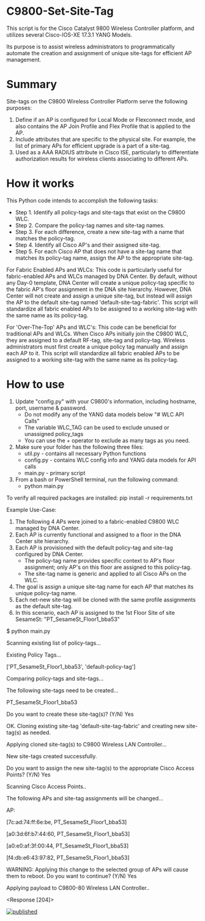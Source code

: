 # C9800-Set-Site-Tag
This script is for the Cisco Catalyst 9800 Wireless Controller platform, and utilizes several Cisco-IOS-XE 17.3.1 YANG Models.

Its purpose is to assist wireless administrators to programmatically automate the creation and assignment of unique site-tags for efficient AP management. 

# Summary
Site-tags on the C9800 Wireless Controller Platform serve the following purposes:
1. Define if an AP is configured for Local Mode or Flexconnect mode, and also contains the AP Join Profile and Flex Profile that is applied to the AP.
2. Include attributes that are specific to the physical site. For example, the list of primary APs for efficient upgrade is a part of a site-tag.
3. Used as a AAA RADIUS attribute in Cisco ISE, particularly to differentiate authorization results for wireless clients associating to different APs.

# How it works
This Python code intends to accomplish the following tasks:
- Step 1. Identify all policy-tags and site-tags that exist on the C9800 WLC.
- Step 2. Compare the policy-tag names and site-tag names.
- Step 3. For each difference, create a new site-tag with a name that matches the policy-tag.
- Step 4. Identify all Cisco AP's and their assigned site-tag.
- Step 5. For each Cisco AP that does not have a site-tag name that matches its policy-tag name, assign the AP to the appropriate site-tag. 

For Fabric Enabled APs and WLCs:
This code is particularly useful for fabric-enabled APs and WLCs managed by DNA Center. 
By default, without any Day-0 template, DNA Center will create a unique policy-tag specific to the fabric AP's floor assignment in the DNA site hierarchy. However, DNA Center will not create and assign a unique site-tag, but instead
will assign the AP to the default site-tag named 'default-site-tag-fabric'.
This script will standardize all fabric enabled APs to be assigned to a working site-tag with the same name as its policy-tag.

For 'Over-The-Top' APs and WLC's:
This code can be beneficial for traditional APs and WLCs.
When Cisco APs initially join the C9800 WLC, they are assigned to a default RF-tag, site-tag and policy-tag. 
Wireless administrators must first create a unique policy tag manually and assign each AP to it. This script will standardize all fabric enabled APs to be assigned to a working site-tag with the same name as its policy-tag.

# How to use
1. Update "config.py" with your C9800's information, including hostname, port, username & password.
    - Do not modify any of the YANG data models below "# WLC API Calls"   
    - The variable WLC_TAG can be used to exclude unused or unassigned policy_tags      
    - You can use the + operator to exclude as many tags as you need.   
2. Make sure your folder has the following three files:
    - util.py - contains all necessary Python functions
    - config.py - contains WLC config info and YANG data models for API calls
    - main.py - primary script
3. From a bash or PowerShell terminal, run the following command:
    - python main.py

To verify all required packages are installed:
pip install -r requirements.txt

Example Use-Case:
1. The following 4 APs were joined to a fabric-enabled C9800 WLC managed by DNA Center.
2. Each AP is currently functional and assigned to a floor in the DNA Center site hierarchy. 
3. Each AP is provisioned with the default policy-tag and site-tag configured by DNA Center.
    - The policy-tag name provides specific context to AP's floor assignment; only AP's on this floor are assigned to this policy-tag.
    - The site-tag name is generic and applied to all Cisco APs on the WLC.
4. The goal is assign a unique site-tag name for each AP that matches its unique policy-tag name.
5. Each net-new site-tag will be cloned with the same profile assignments as the default site-tag.
6. In this scenario, each AP is assigned to the 1st Floor Site of site SesameSt: "PT_SesameSt_Floor1_bba53"

$ python main.py 

Scanning existing list of policy-tags...

Existing Policy Tags...

['PT_SesameSt_Floor1_bba53', 'default-policy-tag']

Comparing policy-tags and site-tags...

The following site-tags need to be created...

PT_SesameSt_Floor1_bba53

Do you want to create these site-tag(s)? (Y/N) Yes

OK. Cloning existing site-tag 'default-site-tag-fabric' and creating new site-tag(s) as needed.

Applying cloned site-tag(s) to C9800 Wireless LAN Controller...

New site-tags created successfully.

Do you want to assign the new site-tag(s) to the appropriate Cisco Access Points? (Y/N) Yes

Scanning Cisco Access Points..

The following APs and site-tag assignments will be changed...

AP: 

[7c:ad:74:ff:6e:be, PT_SesameSt_Floor1_bba53]

[a0:3d:6f:b7:44:60, PT_SesameSt_Floor1_bba53]

[a0:e0:af:3f:00:44, PT_SesameSt_Floor1_bba53]

[f4:db:e6:43:97:82, PT_SesameSt_Floor1_bba53]

WARNING: Applying this change to the selected group of APs will cause them to reboot. Do you want to continue? (Y/N) Yes

Applying payload to C9800-80 Wireless LAN Controller..

<Response [204]>

[![published](https://static.production.devnetcloud.com/codeexchange/assets/images/devnet-published.svg)](https://developer.cisco.com/codeexchange/github/repo/james-sciortino/C9800-Set-Site-Tag)